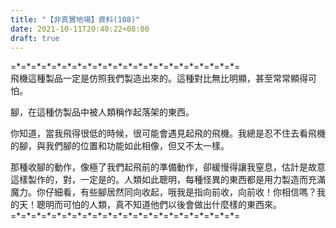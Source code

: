 ```yaml
---
title: "【非真實地場】資料(108)"
date: 2021-10-11T20:40:22+08:00
draft: true
---
```


=\*=\*=\*=\*=\*=\*=\*=\*=\*=\*=\*=\*=\*=\*=\*=\*=\*=\*=\*=\*=\*=\*=  
飛機這種製品一定是仿照我們製造出來的。這種對比無比明顯，甚至常常顯得可怕。  

腳，在這種仿製品中被人類稱作起落架的東西。  

你知道，當我飛得很低的時候，很可能會遇見起飛的飛機。我總是忍不住去看飛機的腳，與我們腳的位置和功能如此相像，但又不太一樣。  

那種收腳的動作，像極了我們起飛前的準備動作，卻緩慢得讓我窒息，估計是故意這樣製作的，對，一定是的。人類如此聰明，每種怪異的東西都是用力製造而充滿魔力。你仔細看，有些腳居然同向收起，哦我是指向前收，向前收！你相信嗎？我的天！聰明而可怕的人類，真不知道他們以後會做出什麼樣的東西來。      
=\*=\*=\*=\*=\*=\*=\*=\*=\*=\*=\*=\*=\*=\*=\*=\*=\*=\*=\*=\*=\*=\*=  